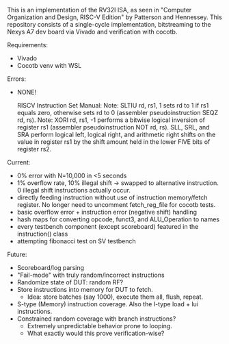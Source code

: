 This is an implementation of the RV32I ISA, as seen in "Computer Organization and Design, RISC-V Edition" by Patterson and Hennessey. 
This repository consists of a single-cycle implementation, bitstreaming to the Nexys A7 dev board via Vivado and verification with cocotb.

Requirements:
- Vivado
- Cocotb venv with WSL

Errors:
- NONE! 

    RISCV Instruction Set Manual: 
    Note: SLTIU rd, rs1, 1 sets rd to 1 if rs1 equals zero, otherwise sets rd to 0 (assembler pseudoinstruction SEQZ rd, rs).
    Note: XORI rd, rs1, -1 performs a bitwise logical inversion of register rs1 (assembler pseudoinstruction NOT rd, rs).
    SLL, SRL, and SRA perform logical left, logical right, and arithmetic right shifts on the value in register rs1 by the shift amount held in the lower FIVE bits of register rs2.

Current:
- 0% error with N=10,000 in <5 seconds
- 1% overflow rate, 10% illegal shift -> swapped to alternative instruction. 0 illegal shift instructions actually occur.
- directly feeding instruction without use of instruction memory/fetch register. No longer need to uncomment fetch_reg_file for cocotb tests.
- basic overflow error + instruction error (negative shift) handling
- hash maps for converting opcode, funct3, and ALU_Operation to names
- every testbench component (except scoreboard) featured in the instruction() class
- attempting fibonacci test on SV testbench

Future:
- Scoreboard/log parsing
- "Fail-mode" with truly random/incorrect instructions
- Randomize state of DUT: random RF?
- Store instructions into memory for DUT to fetch.
    - Idea: store batches (say 1000), execute them all, flush, repeat.
- S-type (Memory) instruction coverage. Also the I-type load + lui instructions.  
- Constrained random coverage with branch instructions?
    - Extremely unpredictable behavior prone to looping.
    - What exactly would this prove verification-wise?